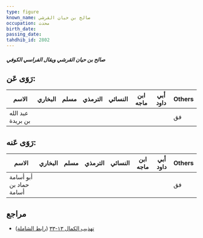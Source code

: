 ```yaml
---
type: figure
known_name: صالح بن حيان القرشي
occupation: محدث
birth_date:
passing_date:
tahdhib_id: 2802
---
```

##### صالح بن حيان القرشي ويقال الفراسي الكوفي

## رَوَى عَن:
| الاسم             | البخاري | مسلم | الترمذي | النسائي | ابن ماجه | أبي داود | Others |
| ----------------- | ------- | ---- | ------- | ------- | -------- | -------- | ------ |
| عبد الله بن بريدة |         |      |         |         |          |          | فق     |
## رَوَى عَنه:
| الاسم                   | البخاري | مسلم | الترمذي | النسائي | ابن ماجه | أبي داود | Others |
| ----------------------- | ------- | ---- | ------- | ------- | -------- | -------- | ------ |
| أبو أسامة حماد بن أسامة |         |      |         |         |          |          | فق     |
## مراجع
- [تهذيب الكمال ١٣-٣٣](obsidian://open?vault=Tahdhib-al-Kamal&file=Figures/٢٨٠٢-صالح%20بن%20حيان%20القرشي%20ويقال%20الفراسي%20الكوفي) ([رابط الشاملة](https://shamela.ws/book/3722/6414))